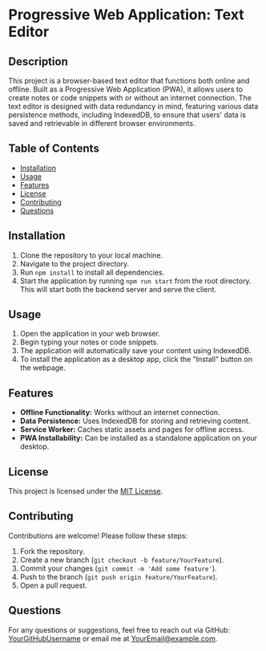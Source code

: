 # Progressive Web Application: Text Editor

## Description

This project is a browser-based text editor that functions both online and offline. Built as a Progressive Web Application (PWA), it allows users to create notes or code snippets with or without an internet connection. The text editor is designed with data redundancy in mind, featuring various data persistence methods, including IndexedDB, to ensure that users' data is saved and retrievable in different browser environments.

## Table of Contents

- [Installation](#installation)
- [Usage](#usage)
- [Features](#features)
- [License](#license)
- [Contributing](#contributing)
- [Questions](#questions)

## Installation

1. Clone the repository to your local machine.
2. Navigate to the project directory.
3. Run `npm install` to install all dependencies.
4. Start the application by running `npm run start` from the root directory. This will start both the backend server and serve the client.

## Usage

1. Open the application in your web browser.
2. Begin typing your notes or code snippets.
3. The application will automatically save your content using IndexedDB.
4. To install the application as a desktop app, click the "Install" button on the webpage.

## Features

- **Offline Functionality:** Works without an internet connection.
- **Data Persistence:** Uses IndexedDB for storing and retrieving content.
- **Service Worker:** Caches static assets and pages for offline access.
- **PWA Installability:** Can be installed as a standalone application on your desktop.

## License

This project is licensed under the [MIT License](LICENSE).

## Contributing

Contributions are welcome! Please follow these steps:

1. Fork the repository.
2. Create a new branch (`git checkout -b feature/YourFeature`).
3. Commit your changes (`git commit -m 'Add some feature'`).
4. Push to the branch (`git push origin feature/YourFeature`).
5. Open a pull request.

## Questions

For any questions or suggestions, feel free to reach out via GitHub: [YourGitHubUsername](https://github.com/YourGitHubUsername) or email me at [YourEmail@example.com](mailto:YourEmail@example.com).
